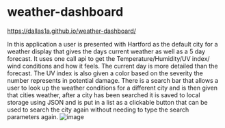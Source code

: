 # weather-dashboard
https://dallas1a.github.io/weather-dashboard/

In this application a user is presented with Hartford as the default city for a weather display that gives the days current weather as well as a 5 day forecast. It uses one call api to get the Temperature/Humidity/UV index/ wind conditions and how it feels. The current day is more detailed than the forecast. The UV index is also given a color based on the severity the number represents in potential damage. There is a search bar that allows a user to look up the weather conditions for a different city and is then given that cities weather, after a city has been searched it is saved to local storage using JSON and is put in a list as a clickable button that can be used to search the city again without needing to type the search parameters again.
![image](https://user-images.githubusercontent.com/100645317/167338832-5495ab66-c853-438b-8c51-e7923c46072a.png)
